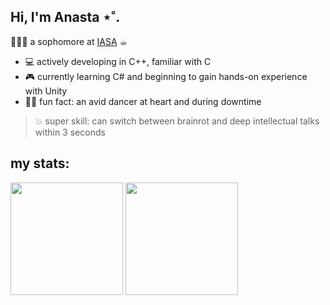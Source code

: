 ## Hi, I'm Anasta ⋆˚.
👩🏻‍💻 a sophomore at [IASA](https://kpi.ua/en/iasa) ☕︎

- 💻 actively developing in C++, familiar with C
- 🎮 currently learning C# and beginning to gain hands-on experience with Unity
- 🤸‍♀️ fun fact: an avid dancer at heart and during downtime 
> 💥 super skill: can switch between brainrot and deep intellectual talks within 3 seconds

## my stats:

<p >
  <img height="180em" src="https://github-readme-stats.vercel.app/api?username=knasts&show_icons=true&theme=rose_pine&include_all_commits=true&count_private=true" />
  <img height="180em" src="https://github-readme-stats.vercel.app/api/top-langs/?username=knasts&size_weight=0.5&count_weight=0.5&theme=rose_pine&layout=donut" />
</p>


<!-- ![Anurag's GitHub stats](https://github-readme-stats.vercel.app/api?username=knasts&show_icons=true&theme=rose_pine)
<!-- catppuccin_mocha,  -->


<!--![Top Langs](https://github-readme-stats.vercel.app/api/top-langs/?username=knasts&layout=compact&theme=rose_pine)   




-->
